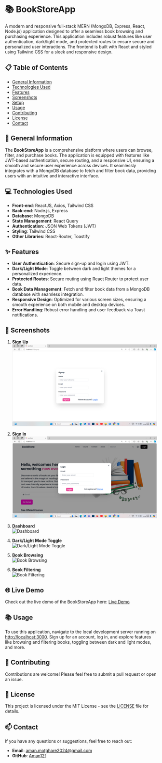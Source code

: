 # 📚 BookStoreApp

A modern and responsive full-stack MERN (MongoDB, Express, React, Node.js) application designed to offer a seamless book browsing and purchasing experience. This application includes robust features like user authentication, dark/light mode, and protected routes to ensure secure and personalized user interactions. The frontend is built with React and styled using Tailwind CSS for a sleek and responsive design.

## 📋 Table of Contents

- [General Information](#general-information)
- [Technologies Used](#technologies-used)
- [Features](#features)
- [Screenshots](#screenshots)
- [Setup](#setup)
- [Usage](#usage)
- [Contributing](#contributing)
- [License](#license)
- [Contact](#contact)

## 📝 General Information

The **BookStoreApp** is a comprehensive platform where users can browse, filter, and purchase books. The application is equipped with features like JWT-based authentication, secure routing, and a responsive UI, ensuring a smooth and secure user experience across devices. It seamlessly integrates with a MongoDB database to fetch and filter book data, providing users with an intuitive and interactive interface.

## 💻 Technologies Used

- **Front-end**: ReactJS, Axios, Tailwind CSS
- **Back-end**: Node.js, Express
- **Database**: MongoDB
- **State Management**: React Query
- **Authentication**: JSON Web Tokens (JWT)
- **Styling**: Tailwind CSS
- **Other Libraries**: React-Router, Toastify

## ✨ Features

- **User Authentication**: Secure sign-up and login using JWT.
- **Dark/Light Mode**: Toggle between dark and light themes for a personalized experience.
- **Protected Routes**: Secure routing using React Router to protect user data.
- **Book Data Management**: Fetch and filter book data from a MongoDB database with seamless integration.
- **Responsive Design**: Optimized for various screen sizes, ensuring a smooth experience on both mobile and desktop devices.
- **Error Handling**: Robust error handling and user feedback via Toast notifications.

## 📸 Screenshots

1. **Sign Up**  
   ![Sign Up](https://github.com/Aman12f/BookStoreApp/blob/main/frontend/src/assets/signup.png?raw=true)

2. **Sign In**  
   ![Sign In](https://github.com/Aman12f/BookStoreApp/blob/main/frontend/src/assets/signin.png?raw=true)

3. **Dashboard**  
   ![Dashboard](#)

4. **Dark/Light Mode Toggle**  
   ![Dark/Light Mode Toggle](#)

5. **Book Browsing**  
   ![Book Browsing](#)

6. **Book Filtering**  
   ![Book Filtering](#)

## 🌐 Live Demo

Check out the live demo of the BookStoreApp here: [Live Demo](#)

## 📚 Usage

To use this application, navigate to the local development server running on [http://localhost:3000](http://localhost:3000). Sign up for an account, log in, and explore features like browsing and filtering books, toggling between dark and light modes, and more.

## 🤝 Contributing

Contributions are welcome! Please feel free to submit a pull request or open an issue.

## 📄 License

This project is licensed under the MIT License - see the [LICENSE](LICENSE) file for details.

## 📫 Contact

If you have any questions or suggestions, feel free to reach out:

- **Email**: [aman.motghare2024@gmail.com](mailto:aman.motghare2024@gmail.com)
- **GitHub**: [Aman12f](https://github.com/Aman12f)
